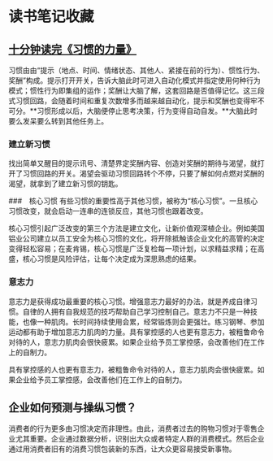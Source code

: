 # 读书笔记收藏
## [十分钟读完《习惯的力量》](http://mp.weixin.qq.com/s/O7HNHDrCRVfoy8y6Jae5YQ)
习惯由由“提示（地点、时间、情绪状态、其他人、紧接在前的行为）、惯性行为、奖酬”构成。提示打开开关，告诉大脑此时可进入自动化模式并指定使用何种行为模式；惯性行为即集组的运作；奖酬让大脑了解，这套回路是否值得记忆。这三段式习惯回路，会随着时间和重复次数增多而越来越自动化，提示和奖酬也变得牢不可分。**习惯形成以后，大脑便停止思考决策，行为变得自动自发。**大脑此时要么发呆要么转到其他任务上。

### 建立新习惯
找出简单又醒目的提示讯号、清楚界定奖酬内容、创造对奖酬的期待与渴望，就打开了习惯回路的开关。渴望会驱动习惯回路转个不停，只要了解如何点燃对奖酬的渴望，就拿到了建立新习惯的钥匙。

###　核心习惯
有些习惯的重要性高于其他习惯，被称为“核心习惯”。一旦核心习惯改变，就会启动一连串的连锁反应，其他习惯也跟着改变。

核心习惯引起广泛改变的第三个方法是建立文化，让新价值观深植企业。例如美国铝业公司建立以员工安全为核心习惯的文化，将开除抵触该企业文化的高管的决定变得轻松容易；在麦肯锡，核心习惯是广泛复检每一项计划，以求精益求精；在高盛，核心习惯是风险评估，让每个决定成为深思熟虑的结果。

### 意志力
意志力是获得成功最重要的核心习惯。增强意志力最好的办法，就是养成自律习惯。自律的人拥有自我规范的技巧帮助自己学习控制自己。意志力不只是一种技能，也像一种肌肉。长时间持续使用会累，经常锻炼则会更强壮。练习钢琴、参加运动都有助于增加意志力肌肉的力量。具有掌控感的人也更有意志力，被粗鲁命令对待的人，意志力肌肉会很快疲累。如果企业给予员工掌控感，会改善他们在工作上的自制力。

具有掌控感的人也更有意志力，被粗鲁命令对待的人，意志力肌肉会很快疲累。如果企业给予员工掌控感，会改善他们在工作上的自制力。

## 企业如何预测与操纵习惯？
消费者的行为更多由习惯决定而非理性。由此，消费者过去的购物习惯对于零售企业尤其重要。企业通过数据分析，识别出大众或者特定人群的消费模式。然后企业通过用消费者旧有的消费习惯包装新的东西，让大众更容易接受新事物。


